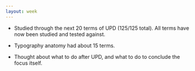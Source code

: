 ```yaml
---
layout: week
---
```


* Studied through the next 20 terms of UPD (125/125 total). All terms have now been studied and tested against.

* Typography anatomy had about 15 terms.

* Thought about what to do after UPD, and what to do to conclude the focus itself.
